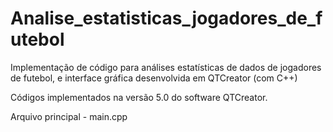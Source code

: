# Analise_estatisticas_jogadores_de_futebol
Implementação de código para análises estatísticas de dados de jogadores de futebol, e interface gráfica desenvolvida em QTCreator (com C++)

Códigos implementados na versão 5.0 do software QTCreator.

Arquivo principal - main.cpp
